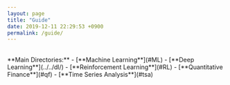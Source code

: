 ```yaml
---
layout: page
title: "Guide"
date: 2019-12-11 22:29:53 +0900
permalink: /guide/
---
```

<br>
**Main Directories:**
- [**Machine Learning**](#ML)
- [**Deep Learning**](../../dl/)
- [**Reinforcement Learning**](#RL)
- [**Quantitative Finance**](#qf)
- [**Time Series Analysis**](#tsa)
